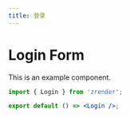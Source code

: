 ```yaml
---
title: 登录
---
```


# Login Form

This is an example component.

```jsx
import { Login } from 'zrender';

export default () => <Login />;
```
